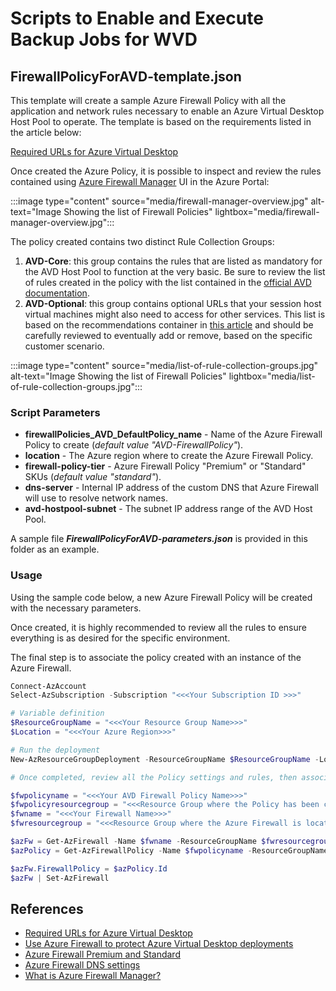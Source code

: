 # Scripts to Enable and Execute Backup Jobs for WVD

## FirewallPolicyForAVD-template.json

This template will create a sample Azure Firewall Policy with all the application and network rules necessary to enable an Azure Virtual Desktop Host Pool to operate. The template is based on the requirements listed in the article below:

[Required URLs for Azure Virtual Desktop](https://docs.microsoft.com/azure/virtual-desktop/safe-url-list)

Once created the Azure Policy, it is possible to inspect and review the rules contained using [Azure Firewall Manager](https://docs.microsoft.com/azure/firewall-manager/overview) UI in the Azure Portal:

:::image type="content" source="media/firewall-manager-overview.jpg" alt-text="Image Showing the list of Firewall Policies" lightbox="media/firewall-manager-overview.jpg":::

The policy created contains two distinct Rule Collection Groups:

1. **AVD-Core**: this group contains the rules that are listed as mandatory for the AVD Host Pool to function at the very basic. Be sure to review the list of rules created in the policy with the list contained in the [official AVD documentation](https://docs.microsoft.com/azure/virtual-desktop/safe-url-list).
2. **AVD-Optional**: this group contains optional URLs that your session host virtual machines might also need to access for other services. This list is based on the recommendations container in [this article](https://docs.microsoft.com/azure/virtual-desktop/safe-url-list) and should be carefully reviewed to eventually add or remove, based on the specific customer scenario.

:::image type="content" source="media/list-of-rule-collection-groups.jpg" alt-text="Image Showing the list of Firewall Policies" lightbox="media/list-of-rule-collection-groups.jpg":::

### Script Parameters

* **firewallPolicies_AVD_DefaultPolicy_name** - Name of the Azure Firewall Policy to create (*default value "AVD-FirewallPolicy"*).
* **location** - The Azure region where to create the Azure Firewall Policy.
* **firewall-policy-tier** - Azure Firewall Policy "Premium" or "Standard" SKUs (*default value "standard"*).
* **dns-server** - Internal IP address of the custom DNS that Azure Firewall will use to resolve network names.
* **avd-hostpool-subnet** - The subnet IP address range of the AVD Host Pool.

A sample file ***FirewallPolicyForAVD-parameters.json*** is provided in this folder as an example. 

### Usage
Using the sample code below, a new Azure Firewall Policy will be created with the necessary parameters.

Once created, it is highly recommended to review all the rules to ensure everything is as desired for the specific environment.

The final step is to associate the policy created with an instance of the Azure Firewall.

```powershell
Connect-AzAccount
Select-AzSubscription -Subscription "<<<Your Subscription ID >>>"

# Variable definition
$ResourceGroupName = "<<<Your Resource Group Name>>>"
$Location = "<<<Your Azure Region>>>"

# Run the deployment
New-AzResourceGroupDeployment -ResourceGroupName $ResourceGroupName -Location $Location -TemplateFile ".\FirewallPolicyForAVD-template.json" -TemplateParameterFile ".\FirewallPolicyForAVD-parameters-.json"

# Once completed, review all the Policy settings and rules, then associate to an existing Firewall: #

$fwpolicyname = "<<<Your AVD Firewall Policy Name>>>"
$fwpolicyresourcegroup = "<<<Resource Group where the Policy has been created>>>"
$fwname = "<<<Your Firewall Name>>>"
$fwresourcegroup = "<<<Resource Group where the Azure Firewall is located>>>"

$azFw = Get-AzFirewall -Name $fwname -ResourceGroupName $fwresourcegroup
$azPolicy = Get-AzFirewallPolicy -Name $fwpolicyname -ResourceGroupName $fwpolicyresourcegroup

$azFw.FirewallPolicy = $azPolicy.Id
$azFw | Set-AzFirewall
```

## References

* [Required URLs for Azure Virtual Desktop](https://docs.microsoft.com/azure/virtual-desktop/safe-url-list)
* [Use Azure Firewall to protect Azure Virtual Desktop deployments](https://docs.microsoft.com/azure/firewall/protect-azure-virtual-desktop)
* [Azure Firewall Premium and Standard](https://docs.microsoft.com/azure/firewall/overview)
* [Azure Firewall DNS settings](https://docs.microsoft.com/azure/firewall/dns-settings)
* [What is Azure Firewall Manager?](https://docs.microsoft.com/azure/firewall-manager/overview)

